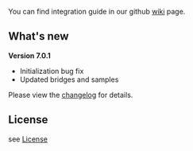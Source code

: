 You can find integration guide in our github [wiki](https://github.com/loopme/android-united-sdk/wiki) page.

## What's new ##

**Version 7.0.1**

- Initialization bug fix
- Updated bridges and samples

Please view the [changelog](CHANGELOG.md) for details.

## License ##

see [License](LICENSE.md)
